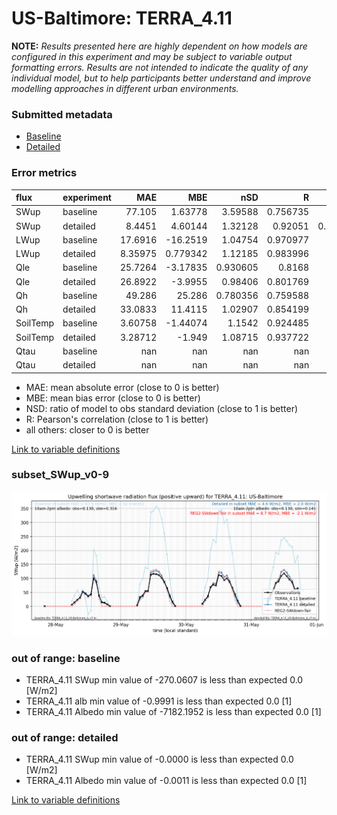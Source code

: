 # US-Baltimore: TERRA_4.11

**NOTE:** *Results presented here are highly dependent on how models are configured in this experiment and may be subject to variable output formatting errors. Results are not intended to indicate the quality of any individual model, but to help participants better understand and improve modelling approaches in different urban environments.*

### Submitted metadata

- [Baseline](TERRA_4.11_US-Baltimore_baseline_attrs.md)
- [Detailed](TERRA_4.11_US-Baltimore_detailed_attrs.md)

### Error metrics

| flux     | experiment   |       MAE |        MBE |        nSD |          R |         5th |      95th |      RMSE |      cRMSE |       AMBE |       1-nSD |         1-R |   nSkewness |   nKurtosis |     Overlap |
|:---------|:-------------|----------:|-----------:|-----------:|-----------:|------------:|----------:|----------:|-----------:|-----------:|------------:|------------:|------------:|------------:|------------:|
| SWup     | baseline     |  77.105   |   1.63778  |   3.59588  |   0.756735 | 143.191     | 154.085   |  97.7115  |   2.91344  |   1.63778  |   2.59588   |   0.243265  |   0.472799  |   0.529067  |   0.540222  |
| SWup     | detailed     |   8.4451  |   4.60144  |   1.32128  |   0.92051  |   0.0991584 |  17.4724  |  19.3249  |   0.55971  |   4.60144  |   0.321278  |   0.0794898 |   3.07383   |  17.1401    |   0.0919451 |
| LWup     | baseline     |  17.6916  | -16.2519   |   1.04754  |   0.970977 |  24.5176    |  12.3849  |  21.3713  |   0.251128 |  16.2519   |   0.0475351 |   0.0290231 |   0.978806  |   0.189411  |   0.117376  |
| LWup     | detailed     |   8.35975 |   0.779342 |   1.12185  |   0.983996 |   5.72699   |  23.1036  |  12.4749  |   0.225291 |   0.779342 |   0.121848  |   0.0160043 |   5.84291   |   0.475941  |   0.0687614 |
| Qle      | baseline     |  25.7264  |  -3.17835  |   0.930605 |   0.8168   |  14.728     |  13.0413  |  42.6561  |   0.588038 |   3.17835  |   0.0693951 |   0.1832    |   0.061018  |   0.0224348 |   0.251111  |
| Qle      | detailed     |  26.8922  |  -3.9955   |   0.98406  |   0.801769 |  14.6101    |   7.98882 |  45.3742  |   0.624817 |   3.9955   |   0.0159408 |   0.198231  |   0.138559  |   0.203921  |   0.274353  |
| Qh       | baseline     |  49.286   |  25.286    |   0.780356 |   0.759588 |  48.3535    |  23.7308  |  63.0025  |   0.650736 |  25.286    |   0.219645  |   0.240412  |   0.0233682 |   0.234782  |   0.49661   |
| Qh       | detailed     |  33.0833  |  11.4115   |   1.02907  |   0.854199 |   9.90758   |  13.1614  |  49.9661  |   0.548567 |  11.4115   |   0.0290732 |   0.145801  |   0.0243334 |   0.245274  |   0.14139   |
| SoilTemp | baseline     |   3.60758 |  -1.44074  |   1.1542   |   0.924485 |   4.53928   |   1.97882 |   4.40484 |   0.445079 |   1.44074  |   0.154192  |   0.0755153 |   0.85817   |   0.373959  |   0.161576  |
| SoilTemp | detailed     |   3.28712 |  -1.949    |   1.08715  |   0.937722 |   4.12473   |   0.21283 |   4.0382  |   0.378162 |   1.949    |   0.0871493 |   0.0622778 |   1.69742   |   0.308666  |   0.144156  |
| Qtau     | baseline     | nan       | nan        | nan        | nan        | nan         | nan       | nan       | nan        | nan        | nan         | nan         | nan         | nan         | nan         |
| Qtau     | detailed     | nan       | nan        | nan        | nan        | nan         | nan       | nan       | nan        | nan        | nan         | nan         | nan         | nan         | nan         |

 - MAE: mean absolute error (close to 0 is better)
 - MBE: mean bias error (close to 0 is better)
 - NSD: ratio of model to obs standard deviation (close to 1 is better)
 - R: Pearson's correlation (close to 1 is better)
 - all others: closer to 0 is better

[Link to variable definitions](../modelattrs/variable_definitions.md)

### <a name="subset_swup_v0-9"></a>subset_SWup_v0-9
[![TERRA_4.11_US-Baltimore_subset_SWup_v0-9.png](TERRA_4.11_US-Baltimore_subset_SWup_v0-9.png)](TERRA_4.11_US-Baltimore_subset_SWup_v0-9.png)

### out of range: baseline

 - TERRA_4.11 SWup min value of -270.0607 is less than expected 0.0 [W/m2]
 - TERRA_4.11 alb min value of -0.9991 is less than expected 0.0 [1]
 - TERRA_4.11 Albedo min value of -7182.1952 is less than expected 0.0 [1]

### out of range: detailed

 - TERRA_4.11 SWup min value of -0.0000 is less than expected 0.0 [W/m2]
 - TERRA_4.11 Albedo min value of -0.0011 is less than expected 0.0 [1]


[Link to variable definitions](../modelattrs/variable_definitions.md)

